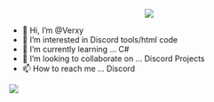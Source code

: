 </details>
<p align='center'><a href="#"><img height=auto width=auto src="https://discord.c99.nl/widget/theme-1/798996902128386148.png" height="1000px"/></a></p>



- 👋 Hi, I’m @Verxy
- 👀 I’m interested in Discord tools/html code
- 🌱 I’m currently learning ... C#
- 💞️ I’m looking to collaborate on ... Discord Projects
- 📫 How to reach me ... Discord 


<a href = "https://www.youtube.com/@verxxy"><img src="https://img.icons8.com/color/48/000000/youtube-play.png"/></a>
<a href="https://github.com/Meghna-DAS/github-profile-views-counter">
<!---
3XPORT/3XPORT is a ✨ special ✨ repository because its `README.md` (this file) appears on your GitHub profile.
You can click the Preview link to take a look at your changes.
--->
